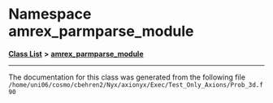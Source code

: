 
# Namespace amrex\_parmparse\_module


[**Class List**](annotated.md) **>** [**amrex\_parmparse\_module**](namespaceamrex__parmparse__module.md)





























------------------------------
The documentation for this class was generated from the following file `/home/uni06/cosmo/cbehren2/Nyx/axionyx/Exec/Test_Only_Axions/Prob_3d.f90`